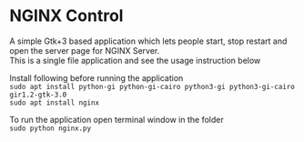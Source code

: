 # NGINX Control

A simple Gtk+3 based application which lets people start, stop restart and open the server page for NGINX Server.  
This is a single file application and see the usage instruction below  

Install following before running the application  
`sudo apt install python-gi python-gi-cairo python3-gi python3-gi-cairo gir1.2-gtk-3.0`  
`sudo apt install nginx`  
  
To run the application open terminal window in the folder  
`sudo python nginx.py`  
